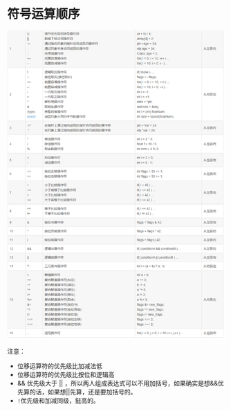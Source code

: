 # 符号运算顺序

![](2022-08-21-20-05-28.png)

注意：
* 位移运算符的优先级比加减法低
* 位移运算符的优先级比按位和逻辑高
* && 优先级大于 || ，所以两人组成表达式可以不用加括号，如果确实是想&&优先算的话，如果想||先算，还是要加括号的。
* `!`优先级和加减同级，挺高的。
